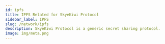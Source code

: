 ```yaml
---
id: ipfs
title: IPFS Related for SkyeKiwi Protocol
sidebar_label: IPFS
slug: /network/ipfs
description: SkyeKiwi Protocol is a generic secret sharing protocol. 
image: img/meta.png
---
```

